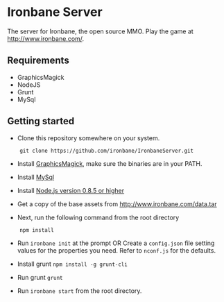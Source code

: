 Ironbane Server
============================================

The server for Ironbane, the open source MMO.
Play the game at <http://www.ironbane.com/>.

## Requirements
* GraphicsMagick
* NodeJS
* Grunt
* MySql

## Getting started

* Clone this repository somewhere on your system.

```
    git clone https://github.com/ironbane/IronbaneServer.git
```

* Install [GraphicsMagick](http://www.graphicsmagick.org/), make sure the binaries are in your PATH.

* Install [MySql](http://dev.mysql.com/downloads/mysql/)

* Install [Node.js version 0.8.5 or higher](http://nodejs.org/download/)

* Get a copy of the base assets from http://www.ironbane.com/data.tar

* Next, run the following command from the root directory

```
    npm install
```

* Run ```ironbane init``` at the prompt OR Create a ```config.json``` file setting values for the properties you need. Refer to ```nconf.js``` for the defaults.

* Install grunt ``` npm install -g grunt-cli ```

* Run grunt ``` grunt ```

* Run ```ironbane start``` from the root directory.
